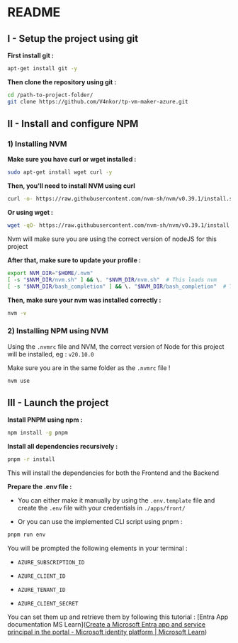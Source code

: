 # README

## I - Setup the project using git

**First install git :**

```bash
apt-get install git -y
```

**Then clone the repository using git :**

```bash
cd /path-to-project-folder/
git clone https://github.com/V4nkor/tp-vm-maker-azure.git
```

## II - Install and configure NPM

### 1) Installing NVM

**Make sure you have curl or wget installed :**

```bash
sudo apt-get install wget curl -y
```

**Then, you'll need to install NVM using curl**

```bash
curl -o- https://raw.githubusercontent.com/nvm-sh/nvm/v0.39.1/install.sh | bash
```

**Or using wget :**

```bash
wget -qO- https://raw.githubusercontent.com/nvm-sh/nvm/v0.39.1/install.sh | bash
```

Nvm will make sure you are using the correct version of nodeJS for this project

**After that, make sure to update your profile :**

```bash
export NVM_DIR="$HOME/.nvm"
[ -s "$NVM_DIR/nvm.sh" ] && \. "$NVM_DIR/nvm.sh"  # This loads nvm
[ -s "$NVM_DIR/bash_completion" ] && \. "$NVM_DIR/bash_completion"  # This loads nvm bash_completion
```

**Then, make sure your nvm was installed correctly :**

```bash
nvm -v
```

### 2) Installing NPM using NVM

Using the `.nvmrc` file and NVM, the correct version of Node for this project will be installed, eg : `v20.10.0`

Make sure you are in the same folder as the `.nvmrc` file !

```bash
nvm use
```



## III - Launch the project

**Install PNPM using npm :**

```bash
npm install -g pnpm
```

**Install all dependencies recursively :**

```bash
pnpm -r install
```

This will install the dependencies for both the Frontend and the Backend

**Prepare the .env file :**

* You can either make it manually by using the `.env.template` file and create the `.env` file with your credentials in `./apps/front/`

* Or you can use the implemented CLI script using pnpm : 

```bash
pnpm run env
```

You will be prompted the following elements in your terminal : 

* `AZURE_SUBSCRIPTION_ID`

* `AZURE_CLIENT_ID`

* `AZURE_TENANT_ID`

* `AZURE_CLIENT_SECRET`

You can set them up and retrieve them by following this tutorial : [Entra App documentation MS Learn]([Create a Microsoft Entra app and service principal in the portal - Microsoft identity platform | Microsoft Learn](https://learn.microsoft.com/en-us/entra/identity-platform/howto-create-service-principal-portal#get-application-id-and-authentication-key))


